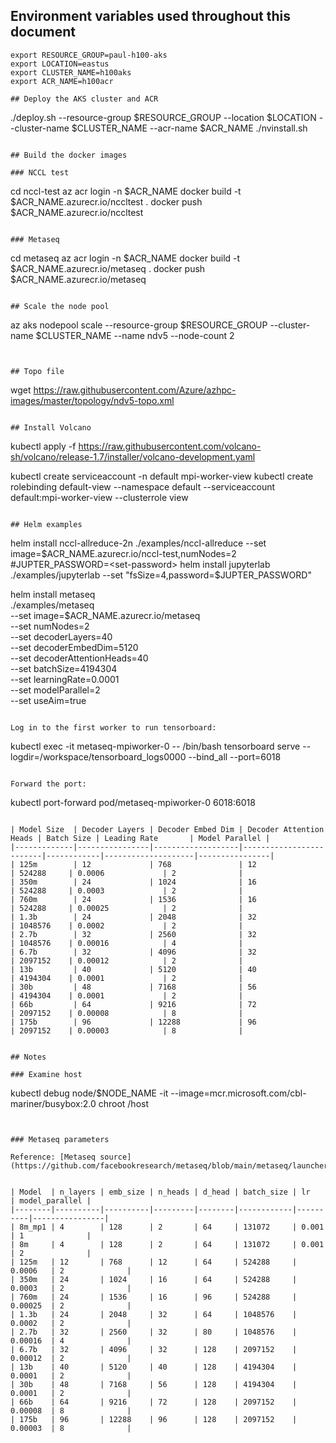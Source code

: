 ## Environment variables used throughout this document
```
export RESOURCE_GROUP=paul-h100-aks
export LOCATION=eastus
export CLUSTER_NAME=h100aks
export ACR_NAME=h100acr

## Deploy the AKS cluster and ACR
```
./deploy.sh --resource-group $RESOURCE_GROUP --location $LOCATION --cluster-name $CLUSTER_NAME --acr-name $ACR_NAME
./nvinstall.sh
```

## Build the docker images

### NCCL test
```
cd nccl-test
az acr login -n $ACR_NAME
docker build -t $ACR_NAME.azurecr.io/nccltest .
docker push $ACR_NAME.azurecr.io/nccltest
```

### Metaseq
```
cd metaseq
az acr login -n $ACR_NAME
docker build -t $ACR_NAME.azurecr.io/metaseq .
docker push $ACR_NAME.azurecr.io/metaseq
```

## Scale the node pool
```
az aks nodepool scale --resource-group $RESOURCE_GROUP --cluster-name $CLUSTER_NAME --name ndv5 --node-count 2 
```


## Topo file
```
wget https://raw.githubusercontent.com/Azure/azhpc-images/master/topology/ndv5-topo.xml
```

## Install Volcano
```
kubectl apply -f https://raw.githubusercontent.com/volcano-sh/volcano/release-1.7/installer/volcano-development.yaml

kubectl create serviceaccount -n default mpi-worker-view
kubectl create rolebinding default-view --namespace default --serviceaccount default:mpi-worker-view --clusterrole view
```

## Helm examples
```
helm install nccl-allreduce-2n ./examples/nccl-allreduce --set image=$ACR_NAME.azurecr.io/nccl-test,numNodes=2
#JUPTER_PASSWORD=<set-password>
helm install jupyterlab ./examples/jupyterlab --set "fsSize=4,password=$JUPTER_PASSWORD"

helm install metaseq \
    ./examples/metaseq \
    --set image=$ACR_NAME.azurecr.io/metaseq \
    --set numNodes=2 \
    --set decoderLayers=40 \
    --set decoderEmbedDim=5120 \
    --set decoderAttentionHeads=40 \
    --set batchSize=4194304 \
    --set learningRate=0.0001 \
    --set modelParallel=2 \
    --set useAim=true
```

Log in to the first worker to run tensorboard:
```
kubectl exec -it metaseq-mpiworker-0 -- /bin/bash
tensorboard serve --logdir=/workspace/tensorboard_logs0000 --bind_all --port=6018
```

Forward the port:
```
kubectl port-forward pod/metaseq-mpiworker-0 6018:6018
```

| Model Size  | Decoder Layers | Decoder Embed Dim | Decoder Attention Heads | Batch Size | Leading Rate       | Model Parallel |
|-------------|----------------|-------------------|-------------------------|------------|--------------------|----------------|
| 125m        | 12             | 768               | 12                      | 524288     | 0.0006             | 2              |
| 350m        | 24             | 1024              | 16                      | 524288     | 0.0003             | 2              |
| 760m        | 24             | 1536              | 16                      | 524288     | 0.00025            | 2              |
| 1.3b        | 24             | 2048              | 32                      | 1048576    | 0.0002             | 2              |
| 2.7b        | 32             | 2560              | 32                      | 1048576    | 0.00016            | 4              |
| 6.7b        | 32             | 4096              | 32                      | 2097152    | 0.00012            | 2              |
| 13b         | 40             | 5120              | 40                      | 4194304    | 0.0001             | 2              |
| 30b         | 48             | 7168              | 56                      | 4194304    | 0.0001             | 2              |
| 66b         | 64             | 9216              | 72                      | 2097152    | 0.00008            | 8              |
| 175b        | 96             | 12288             | 96                      | 2097152    | 0.00003            | 8              |


## Notes

### Examine host

```
kubectl debug node/$NODE_NAME -it --image=mcr.microsoft.com/cbl-mariner/busybox:2.0
chroot /host
```


### Metaseq parameters 

Reference: [Metaseq source](https://github.com/facebookresearch/metaseq/blob/main/metaseq/launcher/opt_job_constants.py)


| Model  | n_layers | emb_size | n_heads | d_head | batch_size | lr       | model_parallel |
|--------|----------|----------|---------|--------|------------|----------|----------------|
| 8m_mp1 | 4        | 128      | 2       | 64     | 131072     | 0.001    | 1              |
| 8m     | 4        | 128      | 2       | 64     | 131072     | 0.001    | 2              |
| 125m   | 12       | 768      | 12      | 64     | 524288     | 0.0006   | 2              |
| 350m   | 24       | 1024     | 16      | 64     | 524288     | 0.0003   | 2              |
| 760m   | 24       | 1536     | 16      | 96     | 524288     | 0.00025  | 2              |
| 1.3b   | 24       | 2048     | 32      | 64     | 1048576    | 0.0002   | 2              |
| 2.7b   | 32       | 2560     | 32      | 80     | 1048576    | 0.00016  | 4              |
| 6.7b   | 32       | 4096     | 32      | 128    | 2097152    | 0.00012  | 2              |
| 13b    | 40       | 5120     | 40      | 128    | 4194304    | 0.0001   | 2              |
| 30b    | 48       | 7168     | 56      | 128    | 4194304    | 0.0001   | 2              |
| 66b    | 64       | 9216     | 72      | 128    | 2097152    | 0.00008  | 8              |
| 175b   | 96       | 12288    | 96      | 128    | 2097152    | 0.00003  | 8              |